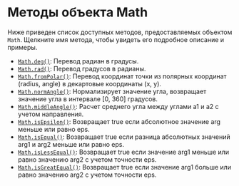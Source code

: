 # Методы объекта Math
Ниже приведен список доступных методов, предоставляемых объектом `Math`. Щелкните имя метода, чтобы увидеть его подробное описание и примеры.

- [`Math.deg()`](deg.md): Перевод радиан в градусы.
- [`Math.rad()`](rad.md): Перевод градусов в радианы.
- [`Math.fromPolar()`](fromPolar.md): Перевод координат точки из полярных координат (radius, angle) в декартовые координаты (x, y).
- [`Math.normAngle()`](normAngle.md): Нормализирует значение угла, возвращает значение угла в интервале [0, 360] градусов.
- [`Math.middleAngle()`](middleAngle.md): Расчет среднего угла между углами a1 и a2 с учетом направления.
- [`Math.isEpsilon()`](isEpsilon.md): Возвращает true если абсолютное значение arg меньше или равно eps.
- [`Math.isEqual()`](isEqual.md): Возвращает true если разница абсолютных значений arg1 и arg2 меньше или равно eps.
- [`Math.isLessEqual()`](isLessEqual.md): Возвращает true если значение arg1 меньше или равно значению arg2 с учетом точности eps.
- [`Math.isGreatEqual()`](isGreatEqual.md): Возвращает true если значение arg1 больше или равно значению arg2 с учетом точности eps.
